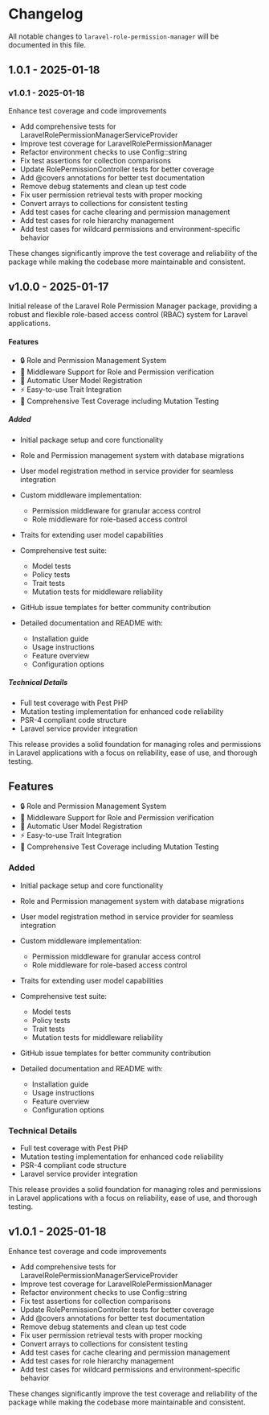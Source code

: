 # Changelog

All notable changes to `laravel-role-permission-manager` will be documented in this file.

## 1.0.1 - 2025-01-18

### v1.0.1 - 2025-01-18

Enhance test coverage and code improvements

- Add comprehensive tests for LaravelRolePermissionManagerServiceProvider
- Improve test coverage for LaravelRolePermissionManager
- Refactor environment checks to use Config::string
- Fix test assertions for collection comparisons
- Update RolePermissionController tests for better coverage
- Add @covers annotations for better test documentation
- Remove debug statements and clean up test code
- Fix user permission retrieval tests with proper mocking
- Convert arrays to collections for consistent testing
- Add test cases for cache clearing and permission management
- Add test cases for role hierarchy management
- Add test cases for wildcard permissions and environment-specific behavior

These changes significantly improve the test coverage and reliability of the package while making the codebase more maintainable and consistent.

## v1.0.0 - 2025-01-17

Initial release of the Laravel Role Permission Manager package, providing a robust and flexible role-based access control (RBAC) system for Laravel applications.

#### Features

- 🔒 Role and Permission Management System
- 🔑 Middleware Support for Role and Permission verification
- 👤 Automatic User Model Registration
- ⚡ Easy-to-use Trait Integration
- 🧪 Comprehensive Test Coverage including Mutation Testing

##### Added

- Initial package setup and core functionality
  
- Role and Permission management system with database migrations
  
- User model registration method in service provider for seamless integration
  
- Custom middleware implementation:
  
  - Permission middleware for granular access control
  - Role middleware for role-based access control
  
- Traits for extending user model capabilities
  
- Comprehensive test suite:
  
  - Model tests
  - Policy tests
  - Trait tests
  - Mutation tests for middleware reliability
  
- GitHub issue templates for better community contribution
  
- Detailed documentation and README with:
  
  - Installation guide
  - Usage instructions
  - Feature overview
  - Configuration options
  

##### Technical Details

- Full test coverage with Pest PHP
- Mutation testing implementation for enhanced code reliability
- PSR-4 compliant code structure
- Laravel service provider integration

This release provides a solid foundation for managing roles and permissions in Laravel applications with a focus on reliability, ease of use, and thorough testing.

## Features

- 🔒 Role and Permission Management System
- 🔑 Middleware Support for Role and Permission verification
- 👤 Automatic User Model Registration
- ⚡ Easy-to-use Trait Integration
- 🧪 Comprehensive Test Coverage including Mutation Testing

### Added

- Initial package setup and core functionality
  
- Role and Permission management system with database migrations
  
- User model registration method in service provider for seamless integration
  
- Custom middleware implementation:
  
  - Permission middleware for granular access control
  - Role middleware for role-based access control
  
- Traits for extending user model capabilities
  
- Comprehensive test suite:
  
  - Model tests
  - Policy tests
  - Trait tests
  - Mutation tests for middleware reliability
  
- GitHub issue templates for better community contribution
  
- Detailed documentation and README with:
  
  - Installation guide
  - Usage instructions
  - Feature overview
  - Configuration options
  

### Technical Details

- Full test coverage with Pest PHP
- Mutation testing implementation for enhanced code reliability
- PSR-4 compliant code structure
- Laravel service provider integration

This release provides a solid foundation for managing roles and permissions in Laravel applications with a focus on reliability, ease of use, and thorough testing.

## v1.0.1 - 2025-01-18

Enhance test coverage and code improvements

- Add comprehensive tests for LaravelRolePermissionManagerServiceProvider
- Improve test coverage for LaravelRolePermissionManager
- Refactor environment checks to use Config::string
- Fix test assertions for collection comparisons
- Update RolePermissionController tests for better coverage
- Add @covers annotations for better test documentation
- Remove debug statements and clean up test code
- Fix user permission retrieval tests with proper mocking
- Convert arrays to collections for consistent testing
- Add test cases for cache clearing and permission management
- Add test cases for role hierarchy management
- Add test cases for wildcard permissions and environment-specific behavior

These changes significantly improve the test coverage and reliability of the package while making the codebase more maintainable and consistent.
